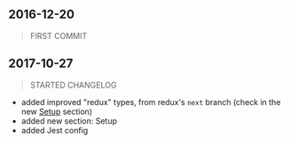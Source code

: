 ## 2016-12-20
> FIRST COMMIT

## 2017-10-27
> STARTED CHANGELOG
- added improved "redux" types, from redux's `next` branch (check in the new [Setup](#setup) section)  
- added new section: Setup
- added Jest config
